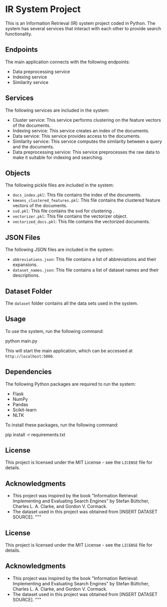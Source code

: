 # IR System Project

This is an Information Retrieval (IR) system project coded in Python. The system has several services that interact with each other to provide search functionality.

## Endpoints

The main application connects with the following endpoints:

- Data preprocessing service
- Indexing service
- Similarity service

## Services

The following services are included in the system:

- Cluster service: This service performs clustering on the feature vectors of the documents.
- Indexing service: This service creates an index of the documents.
- Data service: This service provides access to the documents.
- Similarity service: This service computes the similarity between a query and the documents.
- Data preprocessing service: This service preprocesses the raw data to make it suitable for indexing and searching.

## Objects

The following pickle files are included in the system:

- `docs_index.pkl`: This file contains the index of the documents.
- `kmeans_clustered_features.pkl`: This file contains the clustered feature vectors of the documents.
- `svd.pkl`: This file contains the svd for clustering .
- `vectorizer.pkl`: This file contains the vectorizer object.
- `vectorized_docs.pkl`: This file contains the vectorized documents.

## JSON Files

The following JSON files are included in the system:

- `abbreviations.json`: This file contains a list of abbreviations and their expansions.
- `dataset_names.json`: This file contains a list of dataset names and their descriptions.

## Dataset Folder

The `dataset` folder contains all the data sets used in the system.

## Usage

To use the system, run the following command:

python main.py


This will start the main application, which can be accessed at `http://localhost:5000`.

## Dependencies

The following Python packages are required to run the system:

- Flask
- NumPy
- Pandas
- Scikit-learn
- NLTK

To install these packages, run the following command:

pip install -r requirements.txt

## License

This project is licensed under the MIT License - see the `LICENSE` file for details.

## Acknowledgments

- This project was inspired by the book "Information Retrieval: Implementing and Evaluating Search Engines" by Stefan Büttcher, Charles L. A. Clarke, and Gordon V. Cormack.
- The dataset used in this project was obtained from [INSERT DATASET SOURCE].
"""

## License

This project is licensed under the MIT License - see the `LICENSE` file for details.

## Acknowledgments

- This project was inspired by the book "Information Retrieval: Implementing and Evaluating Search Engines" by Stefan Büttcher, Charles L. A. Clarke, and Gordon V. Cormack.
- The dataset used in this project was obtained from [INSERT DATASET SOURCE].
"""